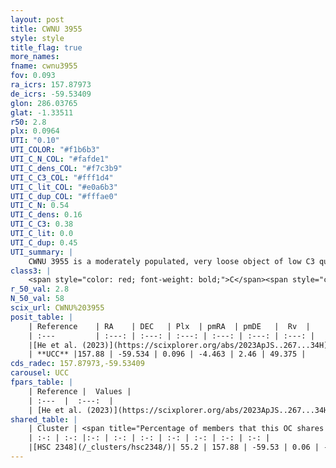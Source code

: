 ```yaml
---
layout: post
title: CWNU 3955
style: style
title_flag: true
more_names: 
fname: cwnu3955
fov: 0.093
ra_icrs: 157.87973
de_icrs: -59.53409
glon: 286.03765
glat: -1.33511
r50: 2.8
plx: 0.0964
UTI: "0.10"
UTI_COLOR: "#f1b6b3"
UTI_C_N_COL: "#fafde1"
UTI_C_dens_COL: "#f7c3b9"
UTI_C_C3_COL: "#fff1d4"
UTI_C_lit_COL: "#e0a6b3"
UTI_C_dup_COL: "#fffae0"
UTI_C_N: 0.54
UTI_C_dens: 0.16
UTI_C_C3: 0.38
UTI_C_lit: 0.0
UTI_C_dup: 0.45
UTI_summary: |
    CWNU 3955 is a moderately populated, very loose object of low C3 quality. It was recently reported in the literature.<br><br><span style="color: #99180f; font-weight: bold;">Warning: </span>This is possibly a duplicated object, which shares a significant percentage of members with at least one previously reported entry.
class3: |
    <span style="color: red; font-weight: bold;">C</span><span style="color: #FFC300; font-weight: bold;">B</span>
r_50_val: 2.8
N_50_val: 58
scix_url: CWNU%203955
posit_table: |
    | Reference    | RA    | DEC   | Plx  | pmRA  | pmDE   |  Rv  |
    | :---         | :---: | :---: | :---: | :---: | :---: | :---: |
    |[He et al. (2023)](https://scixplorer.org/abs/2023ApJS..267...34H) | 157.877 | -59.53 | 0.079 | -4.463 | 2.474 | -- |
    | **UCC** |157.88 | -59.534 | 0.096 | -4.463 | 2.46 | 49.375 | 
cds_radec: 157.87973,-59.53409
carousel: UCC
fpars_table: |
    | Reference |  Values |
    | :---  |  :---:  |
    | [He et al. (2023)](https://scixplorer.org/abs/2023ApJS..267...34H) | `A0=4.3, m-M=15.5, logA=6.7` |
shared_table: |
    | Cluster | <span title="Percentage of members that this OC shares with the ones listed">%</span>   | RA   | DEC   | Plx   | pmRA  | pmDE  | Rv | UTI |
    | :-: | :-: |:-: | :-: | :-: | :-: | :-: | :-: | :-: |
    |[HSC 2348](/_clusters/hsc2348/)| 55.2 | 157.88 | -59.53 | 0.06 | -4.46 | 2.46 | -- |0.29 |
---
```

